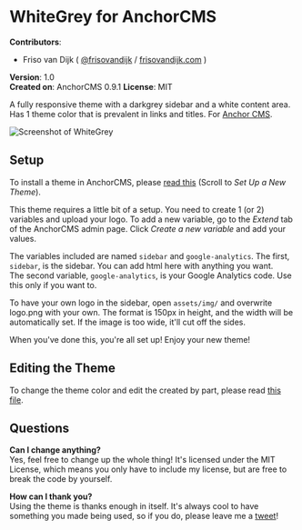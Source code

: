 # WhiteGrey for AnchorCMS
**Contributors**:  

* Friso van Dijk ( [@frisovandijk](http://twitter.com/frisovandijk ) / [frisovandijk.com](http://frisovandijk.com/) ) 

**Version**: 1.0  
**Created on**: AnchorCMS 0.9.1 
**License**: MIT  

A fully responsive theme with a darkgrey sidebar and a white content area. Has 1 theme color that is prevalent in links and titles. For [Anchor CMS](http://http://anchorcms.com/).

![Screenshot of WhiteGrey](http://www.frisovandijk.com/public/git/whitegrey/themescreenshot.png)

## Setup

To install a theme in AnchorCMS, please [read this](http://www.texfly.com/anchor-cms/) (Scroll to *Set Up a New Theme*).

This theme requires a little bit of a setup. You need to create 1 (or 2) variables and upload your logo. To add a new variable, go to the *Extend* tab of the AnchorCMS admin page. Click *Create a new variable* and add your values.

The variables included are named `sidebar` and `google-analytics`. The first, `sidebar`, is the sidebar. You can add html here with anything you want.<br/>
The second variable, `google-analytics`, is your Google Analytics code. Use this only if you want to.

To have your own logo in the sidebar, open `assets/img/` and overwrite logo.png with your own. The format is 150px in height, and the width will be automatically set. If the image is too wide, it'll cut off the sides.

When you've done this, you're all set up! Enjoy your new theme!

## Editing the Theme

To change the theme color and edit the created by part, please read [this file](THEME_EDIT.md).

## Questions

**Can I change anything?**<br/>
Yes, feel free to change up the whole thing! It's licensed under the MIT License, which means you only have to include my license, but are free to break the code by yourself.

**How can I thank you?**<br/>
Using the theme is thanks enough in itself. It's always cool to have something you made being used, so if you do, please leave me a [tweet](https://twitter.com/Frisovandijk)!
